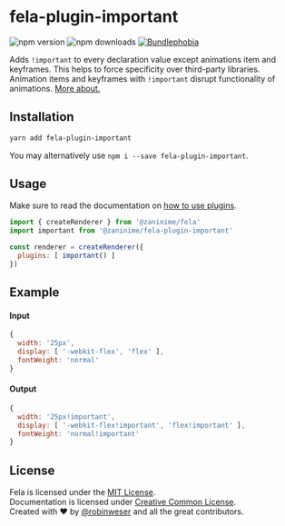 # fela-plugin-important

<img alt="npm version" src="https://badge.fury.io/js/fela-plugin-important.svg"> <img alt="npm downloads" src="https://img.shields.io/npm/dm/fela-plugin-important.svg"> <a href="https://bundlephobia.com/result?p=fela-plugin-important@latest"><img alt="Bundlephobia" src="https://img.shields.io/bundlephobia/minzip/fela-plugin-important.svg"></a>

Adds `!important` to every declaration value except animations item and keyframes. This helps to force specificity over third-party libraries. Animation items and keyframes with `!important` disrupt functionality of animations. [More about.](https://developer.mozilla.org/en-US/docs/Web/CSS/%40keyframes#!important_in_a_keyframe)

## Installation
```sh
yarn add fela-plugin-important
```
You may alternatively use `npm i --save fela-plugin-important`.


## Usage
Make sure to read the documentation on [how to use plugins](http://fela.js.org/docs/advanced/Plugins.html).

```javascript
import { createRenderer } from '@zaninime/fela'
import important from '@zaninime/fela-plugin-important'

const renderer = createRenderer({
  plugins: [ important() ]
})
```

## Example
#### Input
```javascript
{
  width: '25px',
  display: [ '-webkit-flex', 'flex' ],
  fontWeight: 'normal'
}
```
#### Output
```javascript
{
  width: '25px!important',
  display: [ '-webkit-flex!important', 'flex!important' ],
  fontWeight: 'normal!important'
}
```

## License
Fela is licensed under the [MIT License](http://opensource.org/licenses/MIT).<br>
Documentation is licensed under [Creative Common License](http://creativecommons.org/licenses/by/4.0/).<br>
Created with ♥ by [@robinweser](http://weser.io) and all the great contributors.
